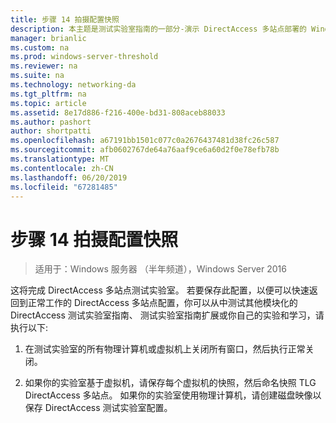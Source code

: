 ```yaml
---
title: 步骤 14 拍摄配置快照
description: 本主题是测试实验室指南的一部分-演示 DirectAccess 多站点部署的 Windows Server 2016
manager: brianlic
ms.custom: na
ms.prod: windows-server-threshold
ms.reviewer: na
ms.suite: na
ms.technology: networking-da
ms.tgt_pltfrm: na
ms.topic: article
ms.assetid: 8e17d886-f216-400e-bd31-808aceb88033
ms.author: pashort
author: shortpatti
ms.openlocfilehash: a67191bb1501c077c0a2676437481d38fc26c587
ms.sourcegitcommit: afb0602767de64a76aaf9ce6a60d2f0e78efb78b
ms.translationtype: MT
ms.contentlocale: zh-CN
ms.lasthandoff: 06/20/2019
ms.locfileid: "67281485"
---
```

# <a name="step-14-snapshot-the-configuration"></a>步骤 14 拍摄配置快照

>适用于：Windows 服务器 （半年频道），Windows Server 2016

这将完成 DirectAccess 多站点测试实验室。 若要保存此配置，以便可以快速返回到正常工作的 DirectAccess 多站点配置，你可以从中测试其他模块化的 DirectAccess 测试实验室指南、 测试实验室指南扩展或你自己的实验和学习，请执行以下:  
  
1.  在测试实验室的所有物理计算机或虚拟机上关闭所有窗口，然后执行正常关闭。  
  
2.  如果你的实验室基于虚拟机，请保存每个虚拟机的快照，然后命名快照 TLG DirectAccess 多站点。 如果你的实验室使用物理计算机，请创建磁盘映像以保存 DirectAccess 测试实验室配置。  
  


